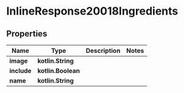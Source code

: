 
# InlineResponse20018Ingredients

## Properties
Name | Type | Description | Notes
------------ | ------------- | ------------- | -------------
**image** | **kotlin.String** |  | 
**include** | **kotlin.Boolean** |  | 
**name** | **kotlin.String** |  | 



